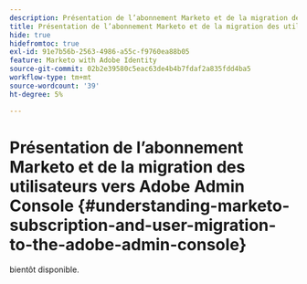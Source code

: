 ```yaml
---
description: Présentation de l’abonnement Marketo et de la migration des utilisateurs vers Adobe Admin Console - Documents Marketo - Documentation du produit
title: Présentation de l’abonnement Marketo et de la migration des utilisateurs vers Adobe Admin Console
hide: true
hidefromtoc: true
exl-id: 91e7b56b-2563-4986-a55c-f9760ea88b05
feature: Marketo with Adobe Identity
source-git-commit: 02b2e39580c5eac63de4b4b7fdaf2a835fdd4ba5
workflow-type: tm+mt
source-wordcount: '39'
ht-degree: 5%

---
```


# Présentation de l’abonnement Marketo et de la migration des utilisateurs vers Adobe Admin Console {#understanding-marketo-subscription-and-user-migration-to-the-adobe-admin-console}

bientôt disponible.
